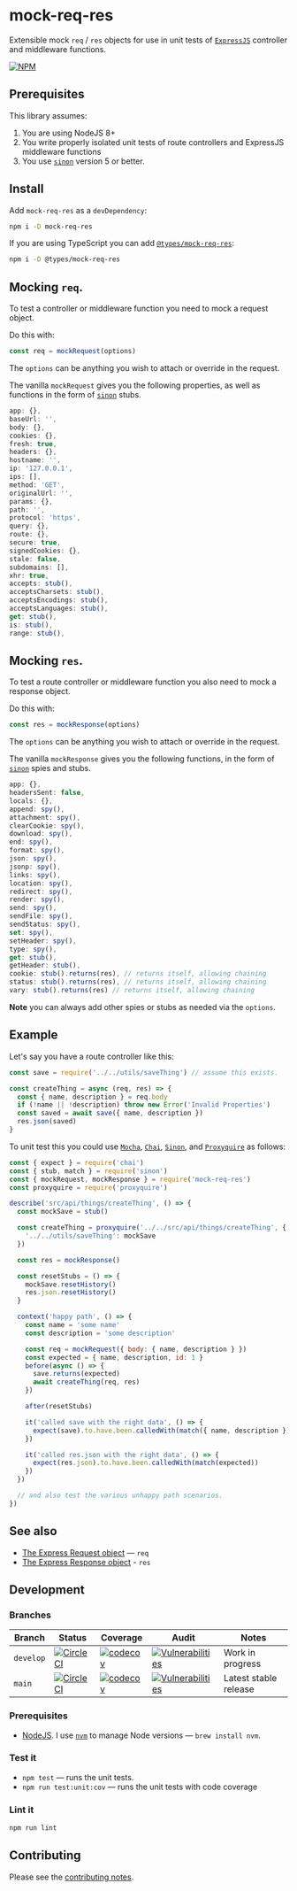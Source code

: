 # mock-req-res

Extensible mock `req` / `res` objects for use in unit tests of [`ExpressJS`](https://expressjs.com) controller and middleware functions.

[![NPM](https://nodei.co/npm/mock-req-res.png)](https://nodei.co/npm/mock-req-res/)

## Prerequisites

This library assumes:

1. You are using NodeJS 8+
2. You write properly isolated unit tests of route controllers and ExpressJS middleware functions
3. You use [`sinon`](https://sinonjs.org) version 5 or better.

## Install

Add `mock-req-res` as a `devDependency`:

```sh
npm i -D mock-req-res
```

If you are using TypeScript you can add [`@types/mock-req-res`](https://www.npmjs.com/package/@types/mock-req-res):

```sh
npm i -D @types/mock-req-res
```

## Mocking `req`.

To test a controller or middleware function you need to mock a request object.

Do this with:

```js
const req = mockRequest(options)
```

The `options` can be anything you wish to attach or override in the request.

The vanilla `mockRequest` gives you the following properties, as well as functions in the form of [`sinon`](https://sinonjs.org) stubs.

```js
app: {},
baseUrl: '',
body: {},
cookies: {},
fresh: true,
headers: {},
hostname: '',
ip: '127.0.0.1',
ips: [],
method: 'GET',
originalUrl: '',
params: {},
path: '',
protocol: 'https',
query: {},
route: {},
secure: true,
signedCookies: {},
stale: false,
subdomains: [],
xhr: true,
accepts: stub(),
acceptsCharsets: stub(),
acceptsEncodings: stub(),
acceptsLanguages: stub(),
get: stub(),
is: stub(),
range: stub(),
```

## Mocking `res`.

To test a route controller or middleware function you also need to mock a response object.

Do this with:

```js
const res = mockResponse(options)
```

The `options` can be anything you wish to attach or override in the request.

The vanilla `mockResponse` gives you the following functions, in the form of [`sinon`](https://sinonjs.org) spies and stubs.

```js
app: {},
headersSent: false,
locals: {},
append: spy(),
attachment: spy(),
clearCookie: spy(),
download: spy(),
end: spy(),
format: spy(),
json: spy(),
jsonp: spy(),
links: spy(),
location: spy(),
redirect: spy(),
render: spy(),
send: spy(),
sendFile: spy(),
sendStatus: spy(),
set: spy(),
setHeader: spy(),
type: spy(),
get: stub(),
getHeader: stub(),
cookie: stub().returns(res), // returns itself, allowing chaining
status: stub().returns(res), // returns itself, allowing chaining
vary: stub().returns(res) // returns itself, allowing chaining
```

**Note** you can always add other spies or stubs as needed via the `options`.

## Example

Let's say you have a route controller like this:

```js
const save = require('../../utils/saveThing') // assume this exists.

const createThing = async (req, res) => {
  const { name, description } = req.body
  if (!name || !description) throw new Error('Invalid Properties')
  const saved = await save({ name, description })
  res.json(saved)
}
```

To unit test this you could use [`Mocha`](https://mochajs.org), [`Chai`](http://www.chaijs.com), [`Sinon`](https://sinonjs.org), and [`Proxyquire`](https://github.com/thlorenz/proxyquire) as follows:

```js
const { expect } = require('chai')
const { stub, match } = require('sinon')
const { mockRequest, mockResponse } = require('mock-req-res')
const proxyquire = require('proxyquire')

describe('src/api/things/createThing', () => {
  const mockSave = stub()

  const createThing = proxyquire('../../src/api/things/createThing', {
    '../../utils/saveThing': mockSave
  })

  const res = mockResponse()

  const resetStubs = () => {
    mockSave.resetHistory()
    res.json.resetHistory()
  }

  context('happy path', () => {
    const name = 'some name'
    const description = 'some description'

    const req = mockRequest({ body: { name, description } })
    const expected = { name, description, id: 1 }
    before(async () => {
      save.returns(expected)
      await createThing(req, res)
    })

    after(resetStubs)

    it('called save with the right data', () => {
      expect(save).to.have.been.calledWith(match({ name, description }))
    })

    it('called res.json with the right data', () => {
      expect(res.json).to.have.been.calledWith(match(expected))
    })
  })

  // and also test the various unhappy path scenarios.
})
```

## See also

- [The Express Request object](https://expressjs.com/en/api.html#req) — `req`
- [The Express Response object](https://expressjs.com/en/api.html#res) - `res`

## Development

### Branches

<!-- prettier-ignore -->
| Branch | Status | Coverage | Audit | Notes |
| ------ | ------ | -------- | ----- | ----- |
| `develop` | [![CircleCI](https://circleci.com/gh/davesag/mock-req-res/tree/develop.svg?style=svg)](https://circleci.com/gh/davesag/mock-req-res/tree/develop) | [![codecov](https://codecov.io/gh/davesag/mock-req-res/branch/develop/graph/badge.svg)](https://codecov.io/gh/davesag/mock-req-res) | [![Vulnerabilities](https://snyk.io/test/github/davesag/mock-req-res/develop/badge.svg)](https://snyk.io/test/github/davesag/mock-req-res/develop) | Work in progress |
| `main` | [![CircleCI](https://circleci.com/gh/davesag/mock-req-res/tree/main.svg?style=svg)](https://circleci.com/gh/davesag/mock-req-res/tree/main) | [![codecov](https://codecov.io/gh/davesag/mock-req-res/branch/main/graph/badge.svg)](https://codecov.io/gh/davesag/mock-req-res) | [![Vulnerabilities](https://snyk.io/test/github/davesag/mock-req-res/main/badge.svg)](https://snyk.io/test/github/davesag/mock-req-res/main) | Latest stable release |

### Prerequisites

- [NodeJS](htps://nodejs.org). I use [`nvm`](https://github.com/creationix/nvm) to manage Node versions — `brew install nvm`.

### Test it

- `npm test` — runs the unit tests.
- `npm run test:unit:cov` — runs the unit tests with code coverage

### Lint it

```sh
npm run lint
```

## Contributing

Please see the [contributing notes](CONTRIBUTING.md).
